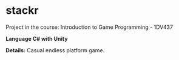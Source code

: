# stackr
Project in the course: Introduction to Game Programming - 1DV437

**Language C# with Unity**


**Details:** Casual endless platform game.
